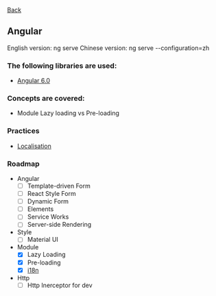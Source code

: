 [Back](../README.md)

##  Angular 

English version: ng serve
Chinese version: ng serve --configuration=zh
        
### The following libraries are used:
* [Angular 6.0](https://angular.io)

### Concepts are covered:
* Module Lazy loading vs Pre-loading

### Practices
* [Localisation](https://angular.io/guide/i18n)

### Roadmap  
* Angular
  * [ ] Template-driven Form
  * [ ] React Style Form
  * [ ] Dynamic Form
  * [ ] Elements
  * [ ] Service Works
  * [ ] Server-side Rendering
* Style
  * [ ] Material UI
* Module
  * [x] Lazy Loading 
  * [x] Pre-loading
  * [x] [i18n](./angular/i18n.md)
* Http
  * [ ] Http Inerceptor for dev
